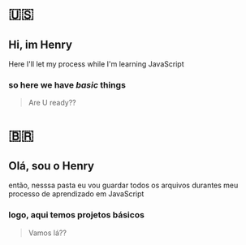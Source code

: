 # :us:
## Hi, im **Henry**

Here I'll let my process while I'm learning JavaScript
### so here we have _basic_ things
>Are U ready??

# :brazil:

## Olá, sou o **Henry**
então, nesssa pasta eu vou guardar todos os arquivos durantes meu processo de aprendizado em JavaScript
### logo, aqui temos projetos básicos
>Vamos lá??
